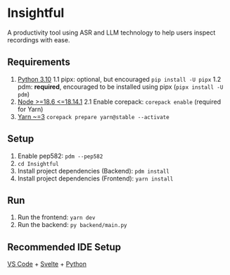 # Insightful
A productivity tool using ASR and LLM technology to help users inspect recordings with ease.

## Requirements
1. [Python 3.10](https://www.python.org/downloads/release/python-31010/#:~:text=Full%20Changelog-,Files,-Version)
    1.1 pipx: optional, but encouraged `pip install -U pipx`
    1.2 pdm: **required**, encouraged to be installed using pipx (`pipx install -U pdm`)
2. [Node >=18.6 <=18.14.1](https://nodejs.org/en/)
    2.1 Enable corepack: `corepack enable` (required for Yarn)
3. [Yarn ~=3](https://yarnpkg.com/) `corepack prepare yarn@stable --activate`

## Setup
1. Enable pep582: `pdm --pep582`
2. `cd Insightful`
3. Install project dependencies (Backend): `pdm install`
4. Install project dependencies (Frontend): `yarn install`

## Run
1. Run the frontend: `yarn dev`
2. Run the backend: `py backend/main.py`


## Recommended IDE Setup

[VS Code](https://code.visualstudio.com/) + [Svelte](https://marketplace.visualstudio.com/items?itemName=svelte.svelte-vscode) + [Python](https://marketplace.visualstudio.com/items?itemName=ms-python.python)
